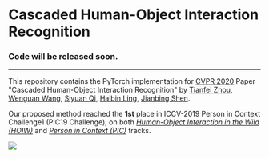 # Cascaded Human-Object Interaction Recognition

### Code will be released soon.
---

This repository contains the PyTorch implementation for [CVPR 2020](http://cvpr2020.thecvf.com/) Paper "Cascaded Human-Object Interaction Recognition" by [Tianfei Zhou](https://www.tfzhou.com/), [Wenguan Wang](https://sites.google.com/view/wenguanwang/), [Siyuan Qi](http://web.cs.ucla.edu/~syqi/), [Haibin Ling](https://www3.cs.stonybrook.edu/~hling/), [Jianbing Shen](https://scholar.google.com/citations?user=_Q3NTToAAAAJ&hl=en).

Our proposed method reached the __1st__ place in ICCV-2019 Person in Context Challenge1 (PIC19 Challenge), on both [_Human-Object Interaction in the Wild (HOIW)_](http://picdataset.com/challenge/leaderboard/pic2019) and [_Person in Context (PIC)_](http://picdataset.com/challenge/leaderboard/hoi2019) tracks.

![](../master/framework.png)
